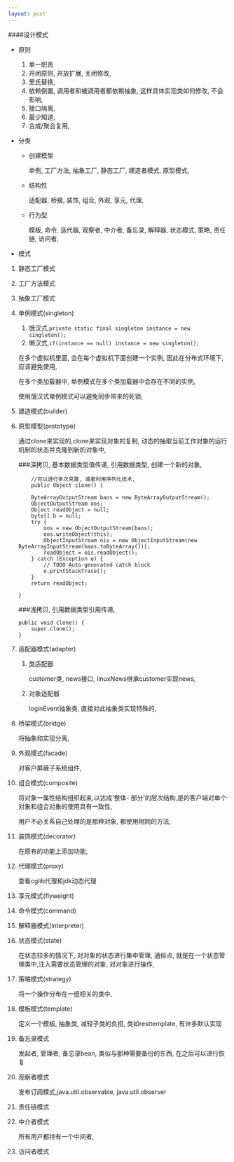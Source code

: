 ```yaml
---
layout: post
---
```

####设计模式

- 原则

    1. 单一职责
    2. 开闭原则, 开放扩展, 关闭修改,
    3. 里氏替换, 
    4. 依赖倒置, 调用者和被调用者都依赖抽象, 这样具体实现类如何修改, 不会影响,
    5. 接口隔离, 
    6. 最少知道, 
    7. 合成/聚合复用,
- 分类

    - 创建模型

        单例, 工厂方法, 抽象工厂, 静态工厂, 建造者模式, 原型模式, 
    - 结构性

        适配器, 桥接, 装饰, 组合, 外观, 享元, 代理, 
        
    - 行为型

        模板, 命令, 迭代器, 观察者, 中介者, 备忘录, 解释器, 状态模式, 策略, 责任链, 访问者,

- 模式
 
1. 静态工厂模式

2. 工厂方法模式

3. 抽象工厂模式

4. 单例模式(singleton)

    1. 饿汉式,`private static final singleton instance = new singleton();`
    2. 懒汉式,`if(instance == null) instance = new singleton();`
    
    在多个虚拟机里面, 会在每个虚拟机下面创建一个实例, 因此在分布式环境下, 应该避免使用,
    
    在多个类加载器中, 单例模式在多个类加载器中会存在不同的实例, 
    
    使用饿汉式单例模式可以避免同步带来的死锁, 
    
5. 建造模式(builder)

6. 原型模型(prototype)

    通过clone来实现的,clone来实现对象的复制, 动态的抽取当前工作对象的运行机制的状态并克隆到新的对象中, 
    
    ###深拷贝, 基本数据类型值传递, 引用数据类型, 创建一个新的对象,
    ```
        //可以进行多次克隆, 或者利用序列化技术,
        public Object clone() {
		
		ByteArrayOutputStream baos = new ByteArrayOutputStream();
		ObjectOutputStream oos;
		Object readObject = null;
		byte[] b = null;
		try {
			oos = new ObjectOutputStream(baos);
			oos.writeObject(this);
			ObjectInputStream ois = new ObjectInputStream(new ByteArrayInputStream(baos.toByteArray()));
			readObject = ois.readObject();
		} catch (Exception e) {
			// TODO Auto-generated catch block
			e.printStackTrace();
		}
		return readObject;
		
	}
    ```
    ###浅拷贝, 引用数据类型引用传递,
    ```
    public void clone() {
        super.clone();
    }
    ```
    
7. 适配器模式(adapter)

    1. 类适配器

        customer类, news接口, linuxNews继承customer实现news, 
    1. 对象适配器

        loginEvent抽象类, 直接对此抽象类实现特殊的,
        
8. 桥梁模式(bridge)

    将抽象和实现分离,
    
9. 外观模式(facade)

    对客户屏蔽子系统组件,
1. 组合模式(composite)

    将对象一属性结构组织起来,以达成'整体- 部分'的层次结构,是的客户端对单个对象和组合对象的使用具有一致性,
    
    用户不必关系自己处理的是那种对象, 都使用相同的方法,

1. 装饰模式(decorator)

    在原有的功能上添加功能,

1. 代理模式(proxy)

    查看cglib代理和jdk动态代理

1. 享元模式(flyweight)

    

1. 命令模式(command)

1. 解释器模式(interpreter)

1. 状态模式(state)

    在状态较多的情况下, 对对象的状态进行集中管理, 通俗点, 就是在一个状态管理类中,注入需要状态管理的对象, 对对象进行操作,

1. 策略模式(strategy)

    将一个操作分布在一组相关的类中,
1. 模板模式(template)

    定义一个模板, 抽象类, 减轻子类的负担, 类如resttemplate, 有许多默认实现
    
1. 备忘录模式

    发起者, 管理者, 备忘录bean, 类似与那种需要备份的东西, 在之后可以进行恢复

1. 观察者模式

    发布订阅模式,java.util.observable, java.util.observer

1. 责任链模式

   

1. 中介者模式

    所有用户都持有一个中间者, 

1. 访问者模式

    